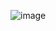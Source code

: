 ![image](https://user-images.githubusercontent.com/98544175/222929091-a3319cdf-4370-4aca-afd3-e8415f79dfd0.png)

